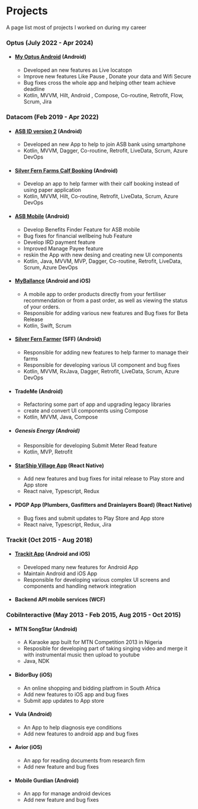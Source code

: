 # Projects
A page list most of projects I worked on during my career

### Optus (July 2022 - Apr 2024)
- #### [My Optus Android](https://play.google.com/store/apps/details?id=au.com.optus.selfservice&hl=en&gl=US) (Android)
  - Developed an new features as Live locatopn
  - Improve new features Like Pause , Donate your data and Wifi Secure
  - Bug fixes cross the whole app and helping other team achieve deadline
  - Kotlin, MVVM, Hilt, Android , Compose, Co-routine, Retrofit, Flow, Scrum, Jira

### Datacom (Feb 2019 - Apr 2022)

- #### [ASB ID version 2](https://play.google.com/store/apps/details?id=nz.co.asb.mobile.asbid&hl=en&gl=US) (Android)
  - Developed an new App to help to join ASB bank using smartphone 
  - Kotlin, MVVM, Dagger, Co-routine, Retrofit, LiveData, Scrum, Azure DevOps
- #### [Silver Fern Farms Calf Booking](https://play.google.com/store/apps/details?id=com.silverfernfarms.calf.booking&hl=en_NZ&gl=US)  (Android)
  - Develop an app to help farmer with their calf booking instead of using paper application
  - Kotlin, MVVM, Hilt, Co-routine, Retrofit, LiveData, Scrum, Azure DevOps
- #### [ASB Mobile](https://play.google.com/store/apps/details?id=nz.co.asb.asbmobile) (Android)
  - Develop Benefits Finder Feature for ASB mobile
  - Bug fixes for financial wellbeing hub Feature
  - Develop IRD payment feature
  - Improved Manage Payee feature
  - reskin the App with new desing and creating new UI components  
  - Kotlin, Java, MVVM, MVP, Dagger, Co-routine, Retrofit, LiveData, Scrum, Azure DevOps
- #### [MyBallance](https://play.google.com/store/apps/details?id=nz.co.ballance.myballance&hl=en&gl=US) (Android and iOS)
  - A mobile app to order products directly from your fertiliser recommendation or from a past order, as well as viewing the status of your orders.
  - Responsible for adding various new features and Bug fixes for Beta Release 
  - Kotlin, Swift, Scrum
- #### [Silver Fern Farmer](https://play.google.com/store/apps/details?id=com.silverfernfarms.www.sffapp&hl=en&gl=US) (SFF) (Android)
  - Responsible for adding new features to help farmer to manage their farms 
  - Responsible for developing various UI component and bug fixes
  - Kotlin, MVVM, RxJava, Dagger, Retrofit, LiveData, Scrum, Azure DevOps
- #### TradeMe (Android)
  - Refactoring some part of app and upgrading legacy libraries 
  - create and convert UI components using Compose 
  - Kotlin, MVVM, Java, Compose 
- ##### Genesis Energy (Android)
  - Responsible for developing Submit Meter Read feature
  - Kotlin, MVP, Retrofit 
- #### [StarShip Village App](https://play.google.com/store/apps/details?id=com.starshipthevillage&utm_source=villageapp.kiwi) (React Native)
  -  Add new features and bug fixes for inital release to Play store and App store
  -  React naive, Typescript, Redux
- #### PDGP App (Plumbers, Gasfitters and Drainlayers Board) (React Native)
  -  Bug fixes and submit updates to Play Store and App store
  -  React naive, Typescript, Redux, Jira

### Trackit (Oct 2015 - Aug 2018)
- #### [Trackit App](https://play.google.com/store/apps/details?id=nz.co.trackit.android) (Android and iOS)
  - Developed many new features for Android App
  - Maintain Android and iOS App
  - Responsible for developing various complex UI screens and components and handling network integration 
- #### Backend API mobile services (WCF)

### CobiInteractive (May 2013 - Feb 2015, Aug 2015 - Oct 2015)
- #### MTN SongStar (Android)
  - A Karaoke app built for MTN Competition 2013 in Nigeria
  - Resposible for developing part of taking singing video and merge it with instrumental music then upload to youtube
  - Java, NDK    
- #### BidorBuy (iOS)
  - An online shopping and bidding platfrom in South Africa
  - Add new features to iOS app and bug fixes   
  - Submit app updates to App store 
- #### Vula (Android)
  - An App to help diagnosis eye conditions   
  - Add new features to android app and bug fixes    
- #### Avior (iOS)
  - An app for reading documents from research firm 
  - Add new feature and bug fixes  
- #### Mobile Gurdian  (Android)
  - An app for manage android devices 
  - Add new feature and bug fixes  

